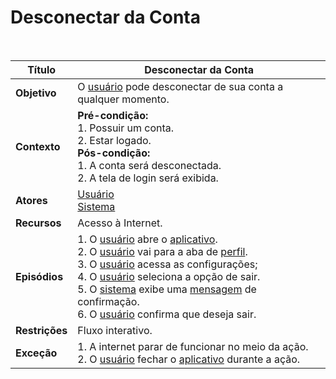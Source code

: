 # Desconectar da Conta

<br />

|Título|Desconectar da Conta|
|------|--------------------|
|**Objetivo**|O  [usuário](/modelagem/lexicos#usuario) pode desconectar de sua conta a qualquer momento.|
|**Contexto**|**Pré-condição:**<br/>1. Possuir um conta.<br/>2. Estar logado.<br/>**Pós-condição:**<br/>1. A conta será desconectada.<br/>2. A tela de login será exibida.|
|**Atores**|[Usuário](/modelagem/lexicos#usuario)<br/>[Sistema](/modelagem/lexicos#sistema)|
|**Recursos**|Acesso à Internet.|
|**Episódios**|1. O [usuário](/modelagem/lexicos#usuario) abre o [aplicativo](/modelagem/lexicos#tinder).<br/>2. O [usuário](/modelagem/lexicos#usuario) vai para a aba de [perfil](/modelagem/lexicos#perfil).<br/>3. O [usuário](/modelagem/lexicos#usuario) acessa as configurações;<br/>4. O [usuário](/modelagem/lexicos#usuario) seleciona a opção de sair.<br/>5. O [sistema](/modelagem/lexicos#tinder) exibe uma [mensagem](/modelagem/lexicos#mensagem) de confirmação.<br/>6. O [usuário](/modelagem/lexicos#usuario) confirma que deseja sair.|
|**Restrições**|Fluxo interativo.|
|**Exceção**|1. A internet parar de funcionar no meio da ação.<br/>2. O [usuário](/modelagem/lexicos#usuario) fechar o [aplicativo](/modelagem/lexicos#tinder) durante a ação.|
